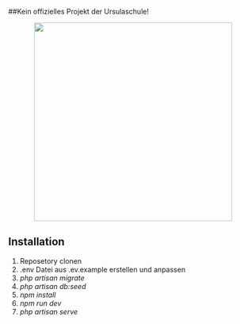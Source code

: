 ##Kein offizielles Projekt der Ursulaschule!

<p align="center"><a href="https://ursulaschule.de" target="_blank"><img src="https://urs-os.de/iserv/logo/logo.png" width="400"></a></p>

## Installation

1. Reposetory clonen
2. .env Datei aus .ev.example erstellen und anpassen
4. _php artisan migrate_
5. _php artisan db:seed_
6. _npm install_
7. _npm run dev_
8. _php artisan serve_


